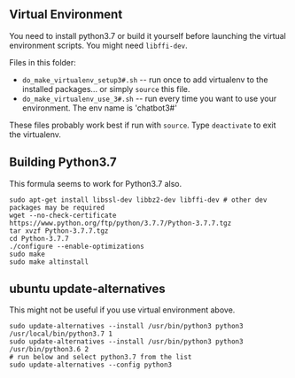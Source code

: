 ## Virtual Environment

You need to install python3.7 or build it yourself before launching the virtual environment scripts. You might need `libffi-dev`.

Files in this folder:
* `do_make_virtualenv_setup3#.sh` -- run once to add virtualenv to the installed packages... or simply `source` this file.
* `do_make_virtualenv_use_3#.sh` -- run every time you want to use your environment. The env name is 'chatbot3#'

These files probably work best if run with `source`. Type `deactivate` to exit the virtualenv.

## Building Python3.7

This formula seems to work for Python3.7 also.

```
sudo apt-get install libssl-dev libbz2-dev libffi-dev # other dev packages may be required
wget --no-check-certificate  https://www.python.org/ftp/python/3.7.7/Python-3.7.7.tgz
tar xvzf Python-3.7.7.tgz 
cd Python-3.7.7
./configure --enable-optimizations
sudo make 
sudo make altinstall
```

## ubuntu update-alternatives
This might not be useful if you use virtual environment above.
```
sudo update-alternatives --install /usr/bin/python3 python3 /usr/local/bin/python3.7 1
sudo update-alternatives --install /usr/bin/python3 python3 /usr/bin/python3.6 2
# run below and select python3.7 from the list
sudo update-alternatives --config python3
```
